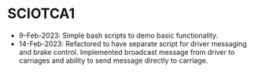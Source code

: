 # SCIOTCA1
* 9-Feb-2023: Simple bash scripts to demo basic functionality.
* 14-Feb-2023: Refactored to have separate script for driver messaging and brake control. Implemented broadcast message from driver to carriages and ability to send message directly to carriage. 
